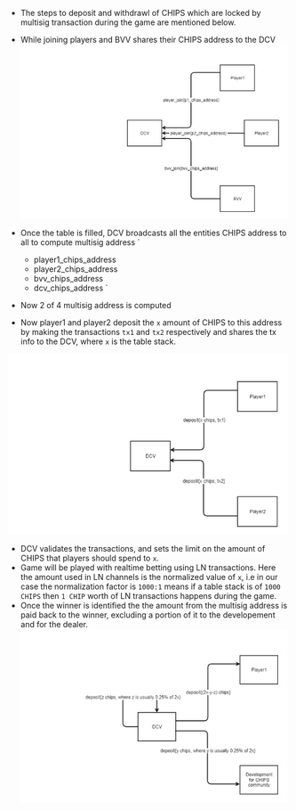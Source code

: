 * The steps to deposit and withdrawl of CHIPS which are locked by multisig transaction during the game are mentioned below.

* While joining players and BVV shares their CHIPS address to the DCV
  ![Players and BVV joining](bet.jpg)

* Once the table is filled, DCV broadcasts all the entities CHIPS address to all to compute multisig address
 `
  * player1_chips_address
  * player2_chips_address
  * bvv_chips_address
  * dcv_chips_address
  `
 
 * Now 2 of 4 multisig address is computed
 * Now player1 and player2 deposit the `x` amount of CHIPS to this address by making the transactions `tx1` and `tx2` respectively and shares the tx info to the DCV, where `x` is the table stack.
 
 ![Players Depositing Funds to Multisig Address](deposit.jpg)
 
 * DCV validates the transactions, and sets the limit on the amount of CHIPS that players should spend to `x`.
 * Game will be played with realtime betting using LN transactions. Here the amount used in LN channels is the normalized value of `x`, i.e in our case the normalization factor is `1000:1` means if a table stack is of `1000 CHIPS` then `1 CHIP` worth of LN transactions happens during the game.
 * Once the winner is identified the the amount from the multisig address is paid back to the winner, excluding a portion of it to the developement and for the dealer.
 ![winner](winning.jpg)
 
